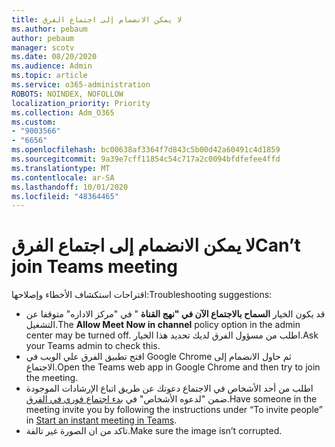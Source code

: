 ```yaml
---
title: لا يمكن الانضمام إلى اجتماع الفرق
ms.author: pebaum
author: pebaum
manager: scotv
ms.date: 08/20/2020
ms.audience: Admin
ms.topic: article
ms.service: o365-administration
ROBOTS: NOINDEX, NOFOLLOW
localization_priority: Priority
ms.collection: Adm_O365
ms.custom:
- "9003566"
- "6656"
ms.openlocfilehash: bc00638af3364f7d843c5b00d42a60491c4d1859
ms.sourcegitcommit: 9a39e7cff11854c54c717a2c0094bfdfefee4ffd
ms.translationtype: MT
ms.contentlocale: ar-SA
ms.lasthandoff: 10/01/2020
ms.locfileid: "48364465"
---
```

# <a name="cant-join-teams-meeting"></a><span data-ttu-id="f4056-102">لا يمكن الانضمام إلى اجتماع الفرق</span><span class="sxs-lookup"><span data-stu-id="f4056-102">Can’t join Teams meeting</span></span>

<span data-ttu-id="f4056-103">اقتراحات استكشاف الأخطاء وإصلاحها:</span><span class="sxs-lookup"><span data-stu-id="f4056-103">Troubleshooting suggestions:</span></span>  

- <span data-ttu-id="f4056-104">قد يكون الخيار  **السماح بالاجتماع الآن في "نهج القناة**  " في "مركز الاداره" متوقفا عن التشغيل.</span><span class="sxs-lookup"><span data-stu-id="f4056-104">The  **Allow Meet Now in channel**  policy option in the admin center may be turned off.</span></span> <span data-ttu-id="f4056-105">اطلب من مسؤول الفرق لديك تحديد هذا الخيار.</span><span class="sxs-lookup"><span data-stu-id="f4056-105">Ask your Teams admin to check this.</span></span>
- <span data-ttu-id="f4056-106">افتح تطبيق الفرق علي الويب في Google Chrome ثم حاول الانضمام إلى الاجتماع.</span><span class="sxs-lookup"><span data-stu-id="f4056-106">Open the Teams web app in Google Chrome and then try to join the meeting.</span></span>
- <span data-ttu-id="f4056-107">اطلب من أحد الأشخاص في الاجتماع دعوتك عن طريق اتباع الإرشادات الموجودة ضمن "لدعوه الأشخاص" في  [بدء اجتماع فوري في الفرق](https://support.microsoft.com/office/start-an-instant-meeting-in-teams-ff95e53f-8231-4739-87fa-00b9723f4ef5).</span><span class="sxs-lookup"><span data-stu-id="f4056-107">Have someone in the meeting invite you by following the instructions under “To invite people” in  [Start an instant meeting in Teams](https://support.microsoft.com/office/start-an-instant-meeting-in-teams-ff95e53f-8231-4739-87fa-00b9723f4ef5).</span></span>
- <span data-ttu-id="f4056-108">تاكد من ان الصورة غير تالفة.</span><span class="sxs-lookup"><span data-stu-id="f4056-108">Make sure the image isn’t corrupted.</span></span>
